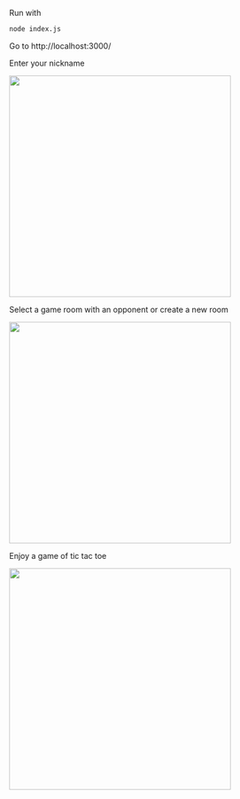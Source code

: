 Run with
```bash
node index.js
```

Go to http://localhost:3000/

Enter your nickname

<img src="https://github.com/iwbdts/TicTacToe-Online/assets/92332248/973dcc4f-4ff6-44d8-92be-6c9c4ed366aa" width="400">

Select a game room with an opponent or create a new room

<img src="https://github.com/iwbdts/TicTacToe-Online/assets/92332248/8f9646f5-8253-48d8-b9aa-fb0b4c59eec3" width="400">


Enjoy a game of tic tac toe 

<img src="https://github.com/iwbdts/TicTacToe-Online/assets/92332248/5364d09b-2871-4bda-a67d-7d67c3229467" width="400">

